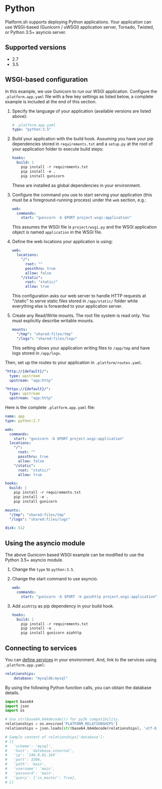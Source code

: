# Python

Platform.sh supports deploying Python applications. Your application can use
WSGI-based (Gunicorn / uWSGI) application server, Tornado, Twisted, or Python 3.5+ asyncio server.

## Supported versions

* 2.7
* 3.5

## WSGI-based configuration

In this example, we use Gunicorn to run our WSGI application.
Configure the `.platform.app.yaml` file with a few key settings
as listed below, a complete example is included at the end of this section.

1. Specify the language of your application (available versions are listed above):

   ```yaml
   # .platform.app.yaml
   type: "python:3.5"
   ```

2. Build your application with the build hook.
   Assuming you have your pip dependencies stored in `requirements.txt` and
   a `setup.py` at the root of your application folder to execute build steps:

   ```yaml
   hooks:
     build: |
       pip install -r requirements.txt
       pip install -e .
       pip install gunicorn
   ```

   These are installed as global dependencies in your environment.

3. Configure the command you use to start serving your application (this must
   be a foreground-running process) under the `web` section, e.g.:

   ```yaml
   web:
     commands:
       start: "gunicorn -b $PORT project.wsgi:application"
   ```

   This assumes the WSGI file is `project/wsgi.py` and
   the WSGI application object is named `application` in the WSGI file.

4. Define the web locations your application is using:

   ```yaml
   web:
     locations:
       "/":
         root: ""
         passthru: true
         allow: false
       "/static":
         root: "static/"
         allow: true
   ```

   This configuration asks our web server to handle HTTP requests at "/static"
   to serve static files stored in `/app/static/` folder
   while everything else is forwarded to your application server.

5. Create any Read/Write mounts. The root file system is read only.
   You must explicitly describe writable mounts.

   ```yaml
   mounts:
     "/tmp": "shared:files/tmp"
     "/logs": "shared:files/logs"
   ```

   This setting allows your application writing files to `/app/tmp` and
   have logs stored in `/app/logs`.

Then, set up the routes to your application in `.platform/routes.yaml`.

   ```yaml
   "http://{default}/":
     type: upstream
     upstream: "app:http"

   "https://{default}/":
     type: upstream
     upstream: "app:http"
   ```

Here is the complete `.platform.app.yaml` file:

```yaml
name: app
type: python:2.7

web:
  commands:
    start: "gunicorn -b $PORT project.wsgi:application"
  locations:
    "/":
      root: ""
      passthru: true
      allow: false
    "/static":
      root: "static/"
      allow: true

hooks:
  build: |
    pip install -r requirements.txt
    pip install -e .
    pip install gunicorn

mounts:
  "/tmp": "shared:files/tmp"
  "/logs": "shared:files/logs"

disk: 512
```

## Using the asyncio module

The above Gunicorn based WSGI example can be modified to
use the Python 3.5+ asyncio module.

1. Change the `type` to `python:3.5`.
2. Change the start command to use asyncio.

   ```yaml
   web:
     commands:
       start: "gunicorn -b $PORT -k gaiohttp project.wsgi:application"
   ```

3. Add `aiohttp` as pip dependency in your build hook.

   ```yaml
   hooks:
     build: |
       pip install -r requirements.txt
       pip install -e .
       pip install gunicorn aiohttp
   ```

## Connecting to services

You can [define services](/configuration/services.md) in your environment.
And, link to the services using `.platform.app.yaml`:

```yaml
relationships:
    database: "mysqldb:mysql"
```

By using the following Python function calls, you can obtain the
database details.

```python
import base64
import json
import os

# Use str(base64.b64decode()) for py3k compatibility.
relationships = os.environ['PLATFORM_RELATIONSHIPS']
relationships = json.loads(str(base64.b64decode(relationships), 'utf-8'))

# Sample content of relationships['database']:
# [{
#   'scheme': 'mysql',
#   'host': 'database.internal',
#   'ip': '246.0.81.164'
#   'port': 3306,
#   'path': 'main',
#   'username': 'main',
#   'password': 'main',
#   'query': {'is_master': True},
# }]
```
